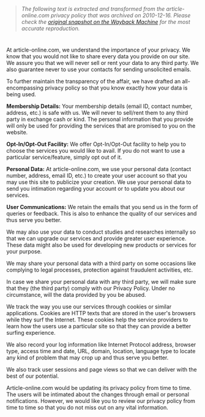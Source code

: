 > *The following text is extracted and transformed from the article-online.com privacy policy that was archived on 2010-12-16. Please check the [original snapshot on the Wayback Machine](https://web.archive.org/web/20101216224540id_/http%3A//www.article-online.com/privacy.php) for the most accurate reproduction.*

# 

At article-online.com, we understand the importance of your privacy. We know that you would not like to share every data you provide on our site. We assure you that we will never sell or rent your data to any third party. We also guarantee never to use your contacts for sending unsolicited emails.

To further maintain the transparency of the affair, we have drafted an all-encompassing privacy policy so that you know exactly how your data is being used.

**Membership Details:** Your membership details (email ID, contact number, address, etc.) is safe with us. We will never to sell/rent them to any third party in exchange cash or kind. The personal information that you provide will only be used for providing the services that are promised to you on the website.

**Opt-In/Opt-Out Facility:** We offer Opt-In/Opt-Out facility to help you to choose the services you would like to avail. If you do not want to use a particular service/feature, simply opt out of it.

**Personal Data:** At article-online.com, we use your personal data (contact number, address, email ID, etc.) to create your user account so that you may use this site to publicize your creation. We use your personal data to send you intimation regarding your account or to update you about our services.

**User Communications:** We retain the emails that you send us in the form of queries or feedback. This is also to enhance the quality of our services and thus serve you better.

We may also use your data to conduct studies and researches internally so that we can upgrade our services and provide greater user experience. These data might also be used for developing new products or services for your purpose.

We may share your personal data with a third party on some occasions like complying to legal processes, protection against fraudulent activities, etc.

In case we share your personal data with any third party, we will make sure that they (the third party) comply with our Privacy Policy. Under no circumstance, will the data provided by you be abused.

We track the way you use our services through cookies or similar applications. Cookies are HTTP texts that are stored in the user's browsers while they surf the Internet. These cookies help the service providers to learn how the users use a particular site so that they can provide a better surfing experience.

We also record your log information like Internet Protocol address, browser type, access time and date, URL, domain, location, language type to locate any kind of problem that may crop up and thus serve you better.

We also track user sessions and page views so that we can deliver with the best of our potential. 

Article-online.com would be updating its privacy policy from time to time. The users will be intimated about the changes through email or personal notifications. However, we would like you to review our privacy policy from time to time so that you do not miss out on any vital information.
